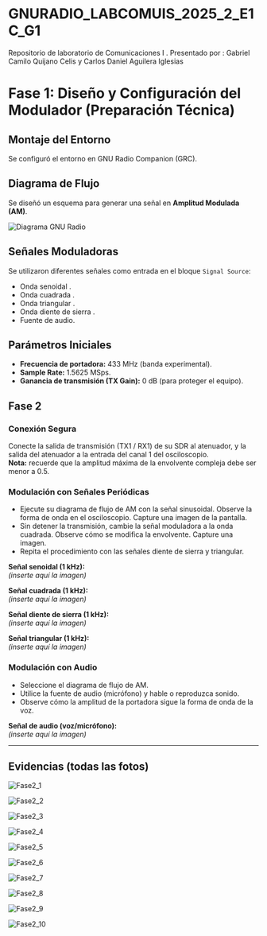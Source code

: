 # GNURADIO_LABCOMUIS_2025_2_E1C_G1
Repositorio de laboratorio de Comunicaciones I . Presentado por : Gabriel Camilo Quijano Celis y Carlos Daniel Aguilera Iglesias

# Fase 1: Diseño y Configuración del Modulador (Preparación Técnica)

## Montaje del Entorno
Se configuró el entorno en GNU Radio Companion (GRC).


## Diagrama de Flujo
Se diseñó un esquema para generar una señal en **Amplitud Modulada (AM)**.  

![Diagrama GNU Radio](https://github.com/GabrielQC44/GNURADIO_LABCOMUIS_2025_2_E1C_G1/blob/main/imagenes/Misión_3/Fase1_diagrama.png)

## Señales Moduladoras
Se utilizaron diferentes señales como entrada en el bloque `Signal Source`:  
- Onda senoidal .  
- Onda cuadrada .  
- Onda triangular .  
- Onda diente de sierra .  
- Fuente de audio.

## Parámetros Iniciales
- **Frecuencia de portadora:** 433 MHz (banda experimental).  
- **Sample Rate:** 1.5625 MSps.  
- **Ganancia de transmisión (TX Gain):** 0 dB (para proteger el equipo).



## Fase 2

### Conexión Segura
Conecte la salida de transmisión (TX1 / RX1) de su SDR al atenuador, y la salida del atenuador a la entrada del canal 1 del osciloscopio.  
**Nota:** recuerde que la amplitud máxima de la envolvente compleja debe ser menor a 0.5.

### Modulación con Señales Periódicas
- Ejecute su diagrama de flujo de AM con la señal sinusoidal. Observe la forma de onda en el osciloscopio. Capture una imagen de la pantalla.  
- Sin detener la transmisión, cambie la señal moduladora a la onda cuadrada. Observe cómo se modifica la envolvente. Capture una imagen.  
- Repita el procedimiento con las señales diente de sierra y triangular.

**Señal senoidal (1 kHz):**  
*(inserte aquí la imagen)*  

**Señal cuadrada (1 kHz):**  
*(inserte aquí la imagen)*  

**Señal diente de sierra (1 kHz):**  
*(inserte aquí la imagen)*  

**Señal triangular (1 kHz):**  
*(inserte aquí la imagen)*  

### Modulación con Audio
- Seleccione el diagrama de flujo de AM.  
- Utilice la fuente de audio (micrófono) y hable o reproduzca sonido.  
- Observe cómo la amplitud de la portadora sigue la forma de onda de la voz.

**Señal de audio (voz/micrófono):**  
*(inserte aquí la imagen)*  


---

## Evidencias (todas las fotos)

![Fase2_1](https://github.com/GabrielQC44/GNURADIO_LABCOMUIS_2025_2_E1C_G1/blob/main/imagenes/Misión_3/Fase2_1.jpg)  

![Fase2_2](https://github.com/GabrielQC44/GNURADIO_LABCOMUIS_2025_2_E1C_G1/blob/main/imagenes/Misión_3/Fase2_2.jpg)  

![Fase2_3](https://github.com/GabrielQC44/GNURADIO_LABCOMUIS_2025_2_E1C_G1/blob/main/imagenes/Misión_3/Fase2_3.jpg)  

![Fase2_4](https://github.com/GabrielQC44/GNURADIO_LABCOMUIS_2025_2_E1C_G1/blob/main/imagenes/Misión_3/Fase2_4.jpg)  

![Fase2_5](https://github.com/GabrielQC44/GNURADIO_LABCOMUIS_2025_2_E1C_G1/blob/main/imagenes/Misión_3/Fase2_5.jpg)  

![Fase2_6](https://github.com/GabrielQC44/GNURADIO_LABCOMUIS_2025_2_E1C_G1/blob/main/imagenes/Misión_3/Fase2_6.jpg)  

![Fase2_7](https://github.com/GabrielQC44/GNURADIO_LABCOMUIS_2025_2_E1C_G1/blob/main/imagenes/Misión_3/Fase2_7.jpg)  

![Fase2_8](https://github.com/GabrielQC44/GNURADIO_LABCOMUIS_2025_2_E1C_G1/blob/main/imagenes/Misión_3/Fase2_8.jpg)  

![Fase2_9](https://github.com/GabrielQC44/GNURADIO_LABCOMUIS_2025_2_E1C_G1/blob/main/imagenes/Misión_3/Fase2_9.jpg)  

![Fase2_10](https://github.com/GabrielQC44/GNURADIO_LABCOMUIS_2025_2_E1C_G1/blob/main/imagenes/Misión_3/Fase2_10.jpg)  


